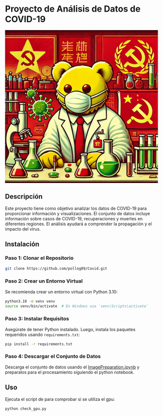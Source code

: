 # Proyecto de Análisis de Datos de COVID-19

![Icono del Proyecto](icon.png)

## Descripción
Este proyecto tiene como objetivo analizar los datos de COVID-19 para proporcionar información y visualizaciones. El conjunto de datos incluye información sobre casos de COVID-19, recuperaciones y muertes en diferentes regiones. El análisis ayudará a comprender la propagación y el impacto del virus.

## Instalación

### Paso 1: Clonar el Repositorio
```bash
git clone https://github.com/pollog09/Covid.git
```

### Paso 2: Crear un Entorno Virtual
Se recomienda crear un entorno virtual con Python 3.10:
```bash
python3.10 -m venv venv
source venv/bin/activate  # En Windows usa `venv\Scripts\activate`
```

### Paso 3: Instalar Requisitos
Asegúrate de tener Python instalado. Luego, instala los paquetes requeridos usando `requirements.txt`:
```bash
pip install -r requirements.txt
```

### Paso 4: Descargar el Conjunto de Datos
Descarga el conjunto de datos usando el [ImagePreparation.ipynb](ImagePreparation.ipynb) y preparalos para el procesamiento siguiendo el python notebook.

## Uso
Ejecuta el script de para comprobar si se utiliza el gpu:
```bash
python check_gpu.py
```